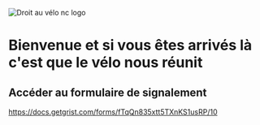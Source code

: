 ![Droit au vélo nc logo](https://droitauvelo-nc.github.io/fait-son-cinema/assets/partenaires/partenaire_droitauvelo.jpg)

# Bienvenue et si vous êtes arrivés là c'est que le vélo nous réunit

## Accéder au formulaire de signalement
https://docs.getgrist.com/forms/fTqQn835xtt5TXnKS1usRP/10
